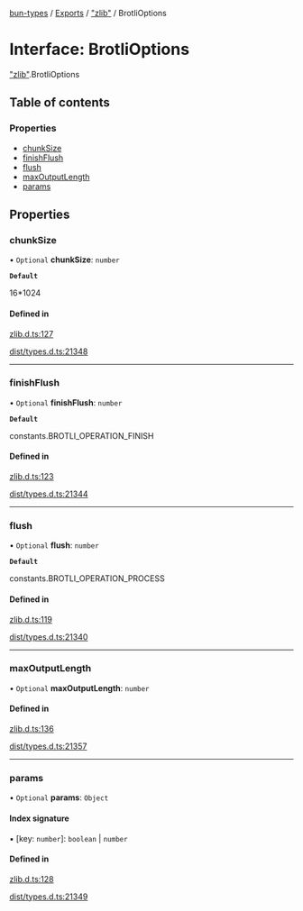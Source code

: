 [bun-types](../README.md) / [Exports](../modules.md) / ["zlib"](../modules/zlib_.md) / BrotliOptions

# Interface: BrotliOptions

["zlib"](../modules/zlib_.md).BrotliOptions

## Table of contents

### Properties

- [chunkSize](zlib_.BrotliOptions.md#chunksize)
- [finishFlush](zlib_.BrotliOptions.md#finishflush)
- [flush](zlib_.BrotliOptions.md#flush)
- [maxOutputLength](zlib_.BrotliOptions.md#maxoutputlength)
- [params](zlib_.BrotliOptions.md#params)

## Properties

### chunkSize

• `Optional` **chunkSize**: `number`

**`Default`**

16*1024

#### Defined in

[zlib.d.ts:127](https://github.com/valgaze/bun-types/blob/5e53f27/zlib.d.ts#L127)

[dist/types.d.ts:21348](https://github.com/valgaze/bun-types/blob/5e53f27/dist/types.d.ts#L21348)

___

### finishFlush

• `Optional` **finishFlush**: `number`

**`Default`**

constants.BROTLI_OPERATION_FINISH

#### Defined in

[zlib.d.ts:123](https://github.com/valgaze/bun-types/blob/5e53f27/zlib.d.ts#L123)

[dist/types.d.ts:21344](https://github.com/valgaze/bun-types/blob/5e53f27/dist/types.d.ts#L21344)

___

### flush

• `Optional` **flush**: `number`

**`Default`**

constants.BROTLI_OPERATION_PROCESS

#### Defined in

[zlib.d.ts:119](https://github.com/valgaze/bun-types/blob/5e53f27/zlib.d.ts#L119)

[dist/types.d.ts:21340](https://github.com/valgaze/bun-types/blob/5e53f27/dist/types.d.ts#L21340)

___

### maxOutputLength

• `Optional` **maxOutputLength**: `number`

#### Defined in

[zlib.d.ts:136](https://github.com/valgaze/bun-types/blob/5e53f27/zlib.d.ts#L136)

[dist/types.d.ts:21357](https://github.com/valgaze/bun-types/blob/5e53f27/dist/types.d.ts#L21357)

___

### params

• `Optional` **params**: `Object`

#### Index signature

▪ [key: `number`]: `boolean` \| `number`

#### Defined in

[zlib.d.ts:128](https://github.com/valgaze/bun-types/blob/5e53f27/zlib.d.ts#L128)

[dist/types.d.ts:21349](https://github.com/valgaze/bun-types/blob/5e53f27/dist/types.d.ts#L21349)

